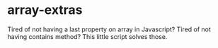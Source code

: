 array-extras
============

Tired of not having a last property on array in Javascript? Tired of not having contains method? This little script solves those.
